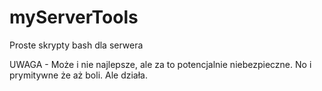 # myServerTools
Proste skrypty bash dla serwera

UWAGA - Może i nie najlepsze, ale za to potencjalnie niebezpieczne. No i prymitywne że aż boli. Ale działa. 
